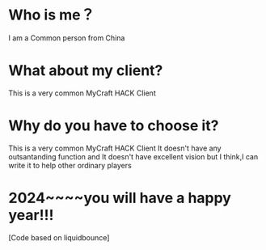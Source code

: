 Who is me？
==========================================================
I am a Common person from China

What about my client?
==========================================================
This is a very common MyCraft HACK Client

Why do you have to choose it?
==========================================================
This is a very common MyCraft HACK Client
It doesn't have any outsantanding function and It doesn't have excellent vision
but I think,I can write it to help other ordinary players

2024~~~~you will have a happy year!!!
==========================================================

[Code based on liquidbounce]
